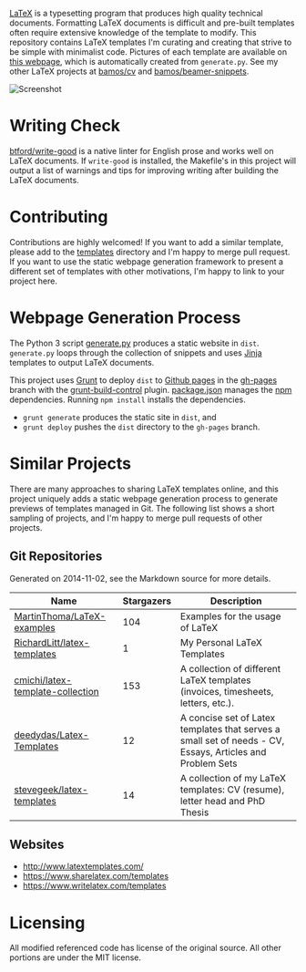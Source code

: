 [LaTeX][latex] is a typesetting program
that produces high quality technical documents.
Formatting LaTeX documents is difficult and pre-built templates
often require extensive knowledge of the template to modify.
This repository contains LaTeX templates I'm curating and creating
that strive to be simple with minimalist code.
Pictures of each template are available on [this webpage][www],
which is automatically created from `generate.py`.
See my other LaTeX projects at [bamos/cv][cv] and
[bamos/beamer-snippets][beamer-snippets].

![Screenshot](https://raw.githubusercontent.com/bamos/latex-templates/master/screenshot.png?raw=true)

# Writing Check
[btford/write-good][write-good] is a native linter for English prose
and works well on LaTeX documents.
If `write-good` is installed, the Makefile's in this project will output
a list of warnings and tips for improving writing after
building the LaTeX documents.

# Contributing
Contributions are highly welcomed!
If you want to add a similar template, please add to
the [templates][templates] directory and I'm happy to merge pull request.
If you want to use the static webpage generation framework to present
a different set of templates with other motivations,
I'm happy to link to your project here.

# Webpage Generation Process
The Python 3 script [generate.py][gen] produces a static website in `dist`.
`generate.py` loops through the collection of snippets and uses
[Jinja][jinja] templates to output LaTeX documents.

This project uses [Grunt][grunt] to deploy `dist` to [Github pages][ghp]
in the [gh-pages][lt-ghp] branch with the [grunt-build-control][gbc] plugin.
[package.json][pjson] manages the [npm][npm] dependencies.
Running `npm install` installs the dependencies.

+ `grunt generate` produces the static site in `dist`, and
+ `grunt deploy` pushes the `dist` directory to the `gh-pages` branch.

# Similar Projects
There are many approaches to sharing LaTeX templates online,
and this project uniquely adds a static webpage generation process
to generate previews of templates managed in Git.
The following list shows a short sampling of projects,
and I'm happy to merge pull requests of other projects.

## Git Repositories

<!--
To generate the following list, install v1 of https://github.com/jacquev6/PyGithub
and run the following command. Please add projects to the list in the comment
and in the table below.

The below code portion can be extracted and copied with:
perl -ne 'print if /^python3<<EOF/ .. /EOF$/' README.md | pbcopy

python3<<EOF | pbcopy
from github import Github
import time
import os
import sys

github = Github(os.getenv("GITHUB_TOKEN"))
repo_list = [
  "cmichi/latex-template-collection",
  "deedydas/Latex-Templates",
  "MartinThoma/LaTeX-examples",
  "RichardLitt/latex-templates",
  "stevegeek/latex-templates"
]

print("Generated on {}, see the Markdown source for more details.\n".format(
  time.strftime("%Y-%m-%d")
))
print("Name | Stargazers | Description")
print("|".join(["----"]*3))
for r_name in sorted(repo_list):
  try:
    r = github.get_repo(r_name)
  except:
    print("Error: Repository '{}' not found.".format(r_name),file=sys.stderr)
    sys.exit(-1)
  content = " | ".join([
    "[{}]({})".format(r.full_name,r.html_url),
    str(r.stargazers_count),
    r.description
  ])
  print(content)
EOF
-->

Generated on 2014-11-02, see the Markdown source for more details.

Name | Stargazers | Description
----|----|----
[MartinThoma/LaTeX-examples](https://github.com/MartinThoma/LaTeX-examples) | 104 | Examples for the usage of LaTeX
[RichardLitt/latex-templates](https://github.com/RichardLitt/latex-templates) | 1 | My Personal LaTeX Templates
[cmichi/latex-template-collection](https://github.com/cmichi/latex-template-collection) | 153 | A collection of different LaTeX templates (invoices, timesheets, letters, etc.).
[deedydas/Latex-Templates](https://github.com/deedydas/Latex-Templates) | 12 | A concise set of Latex templates that serves a small set of needs - CV, Essays, Articles and Problem Sets
[stevegeek/latex-templates](https://github.com/stevegeek/latex-templates) | 14 | A collection of my LaTeX templates: CV (resume), letter head and PhD Thesis

## Websites
+ http://www.latextemplates.com/
+ https://www.sharelatex.com/templates
+ https://www.writelatex.com/templates

# Licensing
All modified referenced code has license of the original source.
All other portions are under the MIT license.

[latex]: http://www.latex-project.org/
[www]: http://bamos.github.io/latex-templates/

[jinja]: http://jinja.pocoo.org/
[grunt]: http://gruntjs.com/
[ghp]: https://pages.github.com/
[gbc]: https://github.com/robwierzbowski/grunt-build-control
[npm]: https://www.npmjs.org/
[make]: http://www.gnu.org/software/make/

[gen]: https://github.com/bamos/latex-templates/blob/master/generate.py
[mf]: https://github.com/bamos/latex-templates/blob/master/Makefile.slides
[gf]: https://github.com/bamos/latex-templates/blob/master/Gruntfile.js
[pjson]: https://github.com/bamos/latex-templates/blob/master/package.json
[lt-ghp]: https://github.com/bamos/latex-templates/tree/gh-pages

[templates]: https://github.com/bamos/latex-templates/tree/master/templates
[write-good]: https://github.com/btford/write-good
[bamos/write-good]: https://github.com/bamos/write-good
[pr]: https://github.com/btford/write-good/pull/31

[cv]: https://github.com/bamos/cv
[beamer-snippets]: https://github.com/bamos/beamer-snippets

[pv1]: http://www.lel.ed.ac.uk/~gpullum/passive_loathing.pdf
[pv2]: http://en.wikipedia.org/wiki/English_passive_voice#Advice_in_favor_of_the_passive_voice
